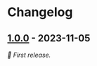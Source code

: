 # Changelog

## [1.0.0] - 2023-11-05

_🎉 First release._

[1.0.0]: https://github.com/noxonad/obsidian-barcode-generator/releases/tag/1.0.0
